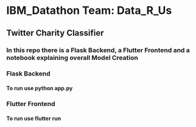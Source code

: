 # IBM_Datathon Team: Data_R_Us

## Twitter Charity Classifier
### In this repo there is a Flask Backend, a Flutter Frontend and a notebook explaining overall Model Creation

### Flask Backend
#### To run use python app.py

### Flutter Frontend
#### To run use flutter run
